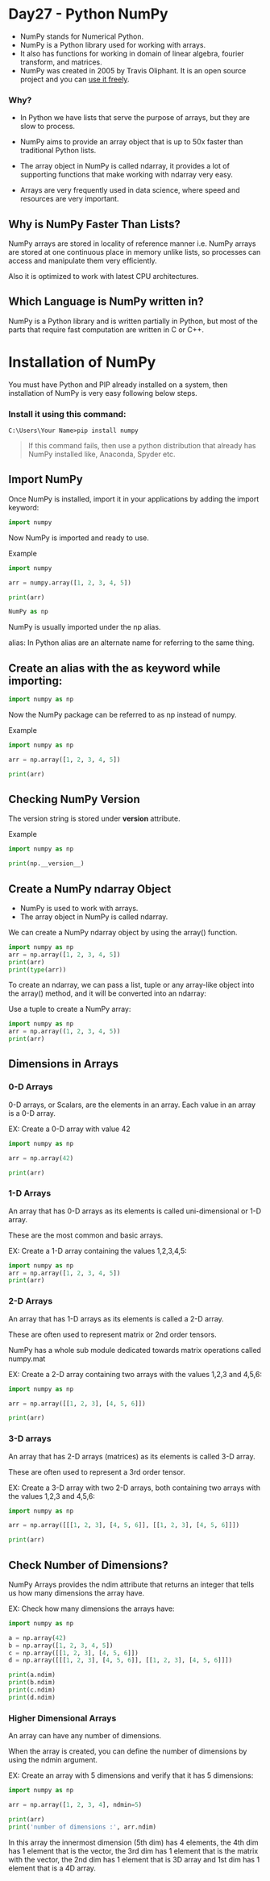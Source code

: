 
# Day27 - Python NumPy

- NumPy stands for Numerical Python.
- NumPy is a Python library used for working with arrays.
- It also has functions for working in domain of linear algebra, fourier transform, and matrices.
- NumPy was created in 2005 by Travis Oliphant. It is an open source project and you can [use it freely](https://github.com/numpy/numpy).


### Why?
- In Python we have lists that serve the purpose of arrays, but they are slow to process.

- NumPy aims to provide an array object that is up to 50x faster than traditional Python lists.

- The array object in NumPy is called ndarray, it provides a lot of supporting functions that make working with ndarray very easy.

- Arrays are very frequently used in data science, where speed and resources are very important.


## Why is NumPy Faster Than Lists?
NumPy arrays are stored in locality of reference manner i.e. NumPy arrays are stored at one continuous place in memory unlike lists, so processes can access and manipulate them very efficiently.

Also it is optimized to work with latest CPU architectures.

## Which Language is NumPy written in?
NumPy is a Python library and is written partially in Python, but most of the parts that require fast computation are written in C or C++.


# Installation of NumPy

You must have Python and PIP already installed on a system, then installation of NumPy is very easy following below steps.

### Install it using this command:
```
C:\Users\Your Name>pip install numpy 
```

> If this command fails, then use a python distribution that already has NumPy installed like, Anaconda, Spyder etc.

## Import NumPy
Once NumPy is installed, import it in your applications by adding the import keyword:
```python
import numpy
```
Now NumPy is imported and ready to use.

Example
```python
import numpy

arr = numpy.array([1, 2, 3, 4, 5])

print(arr)
```

```python
NumPy as np
```

NumPy is usually imported under the np alias.

alias: In Python alias are an alternate name for referring to the same thing.

## Create an alias with the as keyword while importing:
```python
import numpy as np
```
Now the NumPy package can be referred to as np instead of numpy.

Example
```python
import numpy as np

arr = np.array([1, 2, 3, 4, 5])

print(arr)
```

## Checking NumPy Version
The version string is stored under __version__ attribute.

Example
```python
import numpy as np

print(np.__version__)
```

## Create a NumPy ndarray Object
- NumPy is used to work with arrays.
- The array object in NumPy is called ndarray.

We can create a NumPy ndarray object by using the array() function.
```python
import numpy as np
arr = np.array([1, 2, 3, 4, 5])
print(arr)
print(type(arr))
```

To create an ndarray, we can pass a list, tuple or any array-like object into the array() method, and it will be converted into an ndarray:

Use a tuple to create a NumPy array:
```python
import numpy as np
arr = np.array((1, 2, 3, 4, 5))
print(arr)
```

## Dimensions in Arrays
### 0-D Arrays
0-D arrays, or Scalars, are the elements in an array. Each value in an array is a 0-D array.

EX: Create a 0-D array with value 42
```python
import numpy as np

arr = np.array(42)

print(arr)
```

### 1-D Arrays
An array that has 0-D arrays as its elements is called uni-dimensional or 1-D array.

These are the most common and basic arrays.

EX: Create a 1-D array containing the values 1,2,3,4,5:
```python
import numpy as np
arr = np.array([1, 2, 3, 4, 5])
print(arr)
```

### 2-D Arrays
An array that has 1-D arrays as its elements is called a 2-D array.

These are often used to represent matrix or 2nd order tensors.

NumPy has a whole sub module dedicated towards matrix operations called numpy.mat

EX: Create a 2-D array containing two arrays with the values 1,2,3 and 4,5,6:
```python
import numpy as np

arr = np.array([[1, 2, 3], [4, 5, 6]])

print(arr)
```

### 3-D arrays
An array that has 2-D arrays (matrices) as its elements is called 3-D array.

These are often used to represent a 3rd order tensor.

EX: Create a 3-D array with two 2-D arrays, both containing two arrays with the values 1,2,3 and 4,5,6:
```python
import numpy as np

arr = np.array([[[1, 2, 3], [4, 5, 6]], [[1, 2, 3], [4, 5, 6]]])

print(arr)
```

## Check Number of Dimensions?
NumPy Arrays provides the ndim attribute that returns an integer that tells us how many dimensions the array have.

EX: Check how many dimensions the arrays have:
```python
import numpy as np

a = np.array(42)
b = np.array([1, 2, 3, 4, 5])
c = np.array([[1, 2, 3], [4, 5, 6]])
d = np.array([[[1, 2, 3], [4, 5, 6]], [[1, 2, 3], [4, 5, 6]]])

print(a.ndim)
print(b.ndim)
print(c.ndim)
print(d.ndim)
```

### Higher Dimensional Arrays
An array can have any number of dimensions.

When the array is created, you can define the number of dimensions by using the ndmin argument.

EX: Create an array with 5 dimensions and verify that it has 5 dimensions:
```python
import numpy as np

arr = np.array([1, 2, 3, 4], ndmin=5)

print(arr)
print('number of dimensions :', arr.ndim)
```

In this array the innermost dimension (5th dim) has 4 elements, the 4th dim has 1 element that is the vector, the 3rd dim has 1 element that is the matrix with the vector, the 2nd dim has 1 element that is 3D array and 1st dim has 1 element that is a 4D array.
